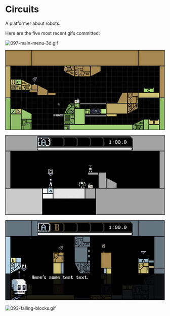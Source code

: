 # Circuits
A platformer about robots.

Here are the five most recent gifs committed:

![097-main-menu-3d.gif](gifs/097-main-menu-3d.gif?raw=true "097-main-menu-3d")

![096-json-editor.gif](gifs/096-json-editor.gif?raw=true "096-json-editor")

![095-dialog-2.gif](gifs/095-dialog-2.gif?raw=true "095-dialog-2")

![094-dialog.gif](gifs/094-dialog.gif?raw=true "094-dialog")

![093-falling-blocks.gif](gifs/093-falling-blocks.gif?raw=true "093-falling-blocks")
